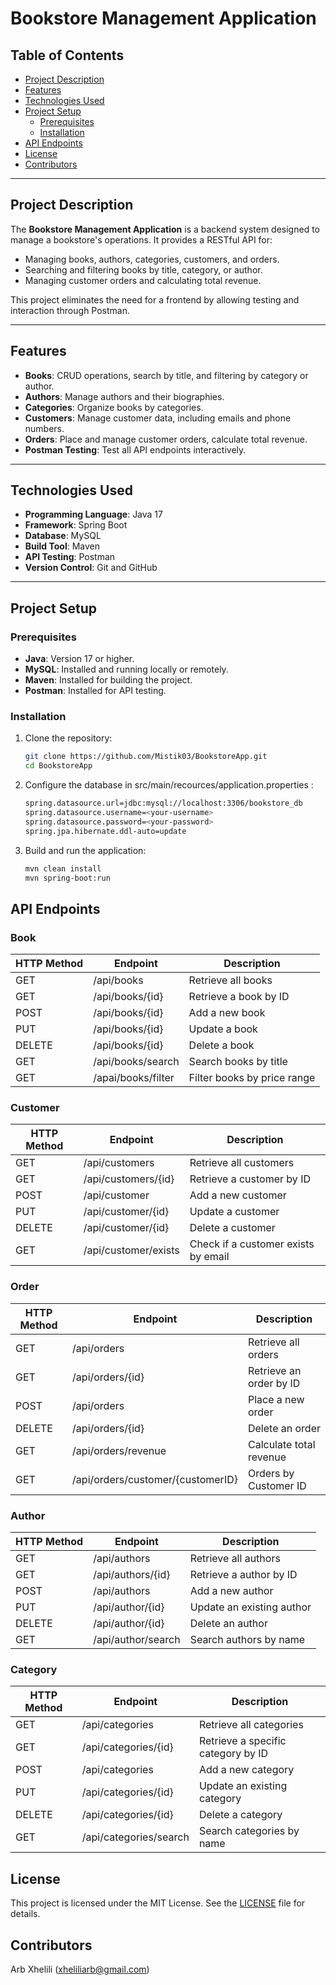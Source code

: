 # Bookstore Management Application

## Table of Contents
- [Project Description](#project-description)
- [Features](#features)
- [Technologies Used](#technologies-used)
- [Project Setup](#project-setup)
  - [Prerequisites](#prerequisites)
  - [Installation](#installation)
- [API Endpoints](#api-endpoints)
- [License](#license)
- [Contributors](#contributors)

---

## Project Description
The **Bookstore Management Application** is a backend system designed to manage a bookstore's operations. It provides a RESTful API for:
- Managing books, authors, categories, customers, and orders.
- Searching and filtering books by title, category, or author.
- Managing customer orders and calculating total revenue.

This project eliminates the need for a frontend by allowing testing and interaction through Postman.

---

## Features
- **Books**: CRUD operations, search by title, and filtering by category or author.
- **Authors**: Manage authors and their biographies.
- **Categories**: Organize books by categories.
- **Customers**: Manage customer data, including emails and phone numbers.
- **Orders**: Place and manage customer orders, calculate total revenue.
- **Postman Testing**: Test all API endpoints interactively.

---

## Technologies Used
- **Programming Language**: Java 17
- **Framework**: Spring Boot
- **Database**: MySQL
- **Build Tool**: Maven
- **API Testing**: Postman
- **Version Control**: Git and GitHub

---

## Project Setup

### Prerequisites
- **Java**: Version 17 or higher.
- **MySQL**: Installed and running locally or remotely.
- **Maven**: Installed for building the project.
- **Postman**: Installed for API testing.

### Installation
1. Clone the repository:
   ```bash
   git clone https://github.com/Mistik03/BookstoreApp.git
   cd BookstoreApp

2. Configure the database in src/main/recources/application.properties :
   ```bash
   spring.datasource.url=jdbc:mysql://localhost:3306/bookstore_db
   spring.datasource.username=<your-username>
   spring.datasource.password=<your-password>
   spring.jpa.hibernate.ddl-auto=update

3. Build and run the application:
   ```bash
   mvn clean install
   mvn spring-boot:run

## API Endpoints

   ### Book
   | HTTP Method | Endpoint | Description |
   | --- | --- | --- |
   | GET | /api/books | Retrieve all books |
   | GET | /api/books/{id} | Retrieve a book by ID |
   | POST | /api/books/{id} | Add a new book |
   | PUT | /api/books/{id} | Update a book |
   | DELETE | /api/books/{id} | Delete a book |
   | GET | /api/books/search | Search books by title |
   | GET | /apai/books/filter | Filter books by price range |

   ### Customer
   | HTTP Method | Endpoint | Description |
   | --- | --- | --- |
   | GET | /api/customers | Retrieve all customers |
   | GET | /api/customers/{id} | Retrieve a customer by ID |
   | POST | /api/customer | Add a new customer |
   | PUT | /api/customer/{id} | Update a customer |
   | DELETE | /api/customer/{id} | Delete a customer |
   | GET | /api/customer/exists | Check if a customer exists by email |

   ### Order
   | HTTP Method | Endpoint | Description |
   | --- | --- | --- |
   | GET | /api/orders | Retrieve all orders |
   | GET | /api/orders/{id} | Retrieve an order by ID |
   | POST | /api/orders | Place a new order |
   | DELETE | /api/orders/{id} | Delete an order |
   | GET | /api/orders/revenue | Calculate total revenue |
   | GET | /api/orders/customer/{customerID} | Orders by Customer ID |

   ### Author
   | HTTP Method | Endpoint | Description |
   | --- | --- | --- |
   | GET | /api/authors | Retrieve all authors |
   | GET | /api/authors/{id} | Retrieve a author by ID |
   | POST | /api/authors | Add a new author |
   | PUT | /api/author/{id} | Update an existing author |
   | DELETE | /api/author/{id} | Delete an author |
   | GET | /api/author/search | Search authors by name |

   ### Category
   | HTTP Method | Endpoint | Description |
   | --- | --- | --- |
   | GET | /api/categories | Retrieve all categories |
   | GET | /api/categories/{id} | Retrieve a specific category by ID |
   | POST | /api/categories | Add a new category |
   | PUT | /api/categories/{id} | Update an existing category |
   | DELETE | /api/categories/{id} | Delete a category |
   | GET | /api/categories/search | Search categories by name |

## License

   This project is licensed under the MIT License. See the [LICENSE](https://github.com/Mistik03/BookstoreApp/tree/main/LISENCE/) file for details.

## Contributors

   Arb Xhelili (xheliliarb@gmail.com)
